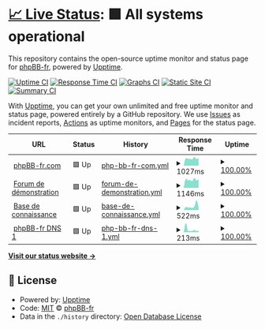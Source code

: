 # [📈 Live Status](https://status.phpbb-fr.com): <!--live status--> **🟩 All systems operational**

This repository contains the open-source uptime monitor and status page for [phpBB-fr](https://www.phpbb-fr.com), powered by [Upptime](https://github.com/upptime/upptime).

[![Uptime CI](https://github.com/phpbb-fr-com/status-site/workflows/Uptime%20CI/badge.svg)](https://github.com/phpbb-fr-com/status-site/actions?query=workflow%3A%22Uptime+CI%22)
[![Response Time CI](https://github.com/phpbb-fr-com/status-site/workflows/Response%20Time%20CI/badge.svg)](https://github.com/phpbb-fr-com/status-site/actions?query=workflow%3A%22Response+Time+CI%22)
[![Graphs CI](https://github.com/phpbb-fr-com/status-site/workflows/Graphs%20CI/badge.svg)](https://github.com/phpbb-fr-com/status-site/actions?query=workflow%3A%22Graphs+CI%22)
[![Static Site CI](https://github.com/phpbb-fr-com/status-site/workflows/Static%20Site%20CI/badge.svg)](https://github.com/phpbb-fr-com/status-site/actions?query=workflow%3A%22Static+Site+CI%22)
[![Summary CI](https://github.com/phpbb-fr-com/status-site/workflows/Summary%20CI/badge.svg)](https://github.com/phpbb-fr-com/status-site/actions?query=workflow%3A%22Summary+CI%22)

With [Upptime](https://upptime.js.org), you can get your own unlimited and free uptime monitor and status page, powered entirely by a GitHub repository. We use [Issues](https://github.com/phpbb-fr-com/status-site/issues) as incident reports, [Actions](https://github.com/phpbb-fr-com/status-site/actions) as uptime monitors, and [Pages](https://status.phpbb-fr.com) for the status page.

<!--start: status pages-->
<!-- This summary is generated by Upptime (https://github.com/upptime/upptime) -->
<!-- Do not edit this manually, your changes will be overwritten -->
<!-- prettier-ignore -->
| URL | Status | History | Response Time | Uptime |
| --- | ------ | ------- | ------------- | ------ |
| <img alt="" src="https://icons.duckduckgo.com/ip3/www.phpbb-fr.com.ico" height="13"> [phpBB-fr.com](https://www.phpbb-fr.com) | 🟩 Up | [php-bb-fr-com.yml](https://github.com/phpbb-fr-com/status-site/commits/HEAD/history/php-bb-fr-com.yml) | <details><summary><img alt="Response time graph" src="./graphs/php-bb-fr-com/response-time-week.png" height="20"> 1027ms</summary><br><a href="https://status.phpbb-fr.com/history/php-bb-fr-com"><img alt="Response time 1477" src="https://img.shields.io/endpoint?url=https%3A%2F%2Fraw.githubusercontent.com%2Fphpbb-fr-com%2Fstatus-site%2FHEAD%2Fapi%2Fphp-bb-fr-com%2Fresponse-time.json"></a><br><a href="https://status.phpbb-fr.com/history/php-bb-fr-com"><img alt="24-hour response time 1173" src="https://img.shields.io/endpoint?url=https%3A%2F%2Fraw.githubusercontent.com%2Fphpbb-fr-com%2Fstatus-site%2FHEAD%2Fapi%2Fphp-bb-fr-com%2Fresponse-time-day.json"></a><br><a href="https://status.phpbb-fr.com/history/php-bb-fr-com"><img alt="7-day response time 1027" src="https://img.shields.io/endpoint?url=https%3A%2F%2Fraw.githubusercontent.com%2Fphpbb-fr-com%2Fstatus-site%2FHEAD%2Fapi%2Fphp-bb-fr-com%2Fresponse-time-week.json"></a><br><a href="https://status.phpbb-fr.com/history/php-bb-fr-com"><img alt="30-day response time 1163" src="https://img.shields.io/endpoint?url=https%3A%2F%2Fraw.githubusercontent.com%2Fphpbb-fr-com%2Fstatus-site%2FHEAD%2Fapi%2Fphp-bb-fr-com%2Fresponse-time-month.json"></a><br><a href="https://status.phpbb-fr.com/history/php-bb-fr-com"><img alt="1-year response time 1582" src="https://img.shields.io/endpoint?url=https%3A%2F%2Fraw.githubusercontent.com%2Fphpbb-fr-com%2Fstatus-site%2FHEAD%2Fapi%2Fphp-bb-fr-com%2Fresponse-time-year.json"></a></details> | <details><summary><a href="https://status.phpbb-fr.com/history/php-bb-fr-com">100.00%</a></summary><a href="https://status.phpbb-fr.com/history/php-bb-fr-com"><img alt="All-time uptime 96.23%" src="https://img.shields.io/endpoint?url=https%3A%2F%2Fraw.githubusercontent.com%2Fphpbb-fr-com%2Fstatus-site%2FHEAD%2Fapi%2Fphp-bb-fr-com%2Fuptime.json"></a><br><a href="https://status.phpbb-fr.com/history/php-bb-fr-com"><img alt="24-hour uptime 100.00%" src="https://img.shields.io/endpoint?url=https%3A%2F%2Fraw.githubusercontent.com%2Fphpbb-fr-com%2Fstatus-site%2FHEAD%2Fapi%2Fphp-bb-fr-com%2Fuptime-day.json"></a><br><a href="https://status.phpbb-fr.com/history/php-bb-fr-com"><img alt="7-day uptime 100.00%" src="https://img.shields.io/endpoint?url=https%3A%2F%2Fraw.githubusercontent.com%2Fphpbb-fr-com%2Fstatus-site%2FHEAD%2Fapi%2Fphp-bb-fr-com%2Fuptime-week.json"></a><br><a href="https://status.phpbb-fr.com/history/php-bb-fr-com"><img alt="30-day uptime 99.89%" src="https://img.shields.io/endpoint?url=https%3A%2F%2Fraw.githubusercontent.com%2Fphpbb-fr-com%2Fstatus-site%2FHEAD%2Fapi%2Fphp-bb-fr-com%2Fuptime-month.json"></a><br><a href="https://status.phpbb-fr.com/history/php-bb-fr-com"><img alt="1-year uptime 91.51%" src="https://img.shields.io/endpoint?url=https%3A%2F%2Fraw.githubusercontent.com%2Fphpbb-fr-com%2Fstatus-site%2FHEAD%2Fapi%2Fphp-bb-fr-com%2Fuptime-year.json"></a></details>
| <img alt="" src="https://icons.duckduckgo.com/ip3/demo.phpbb-fr.com.ico" height="13"> [Forum de démonstration](https://demo.phpbb-fr.com) | 🟩 Up | [forum-de-demonstration.yml](https://github.com/phpbb-fr-com/status-site/commits/HEAD/history/forum-de-demonstration.yml) | <details><summary><img alt="Response time graph" src="./graphs/forum-de-demonstration/response-time-week.png" height="20"> 1146ms</summary><br><a href="https://status.phpbb-fr.com/history/forum-de-demonstration"><img alt="Response time 1377" src="https://img.shields.io/endpoint?url=https%3A%2F%2Fraw.githubusercontent.com%2Fphpbb-fr-com%2Fstatus-site%2FHEAD%2Fapi%2Fforum-de-demonstration%2Fresponse-time.json"></a><br><a href="https://status.phpbb-fr.com/history/forum-de-demonstration"><img alt="24-hour response time 2238" src="https://img.shields.io/endpoint?url=https%3A%2F%2Fraw.githubusercontent.com%2Fphpbb-fr-com%2Fstatus-site%2FHEAD%2Fapi%2Fforum-de-demonstration%2Fresponse-time-day.json"></a><br><a href="https://status.phpbb-fr.com/history/forum-de-demonstration"><img alt="7-day response time 1146" src="https://img.shields.io/endpoint?url=https%3A%2F%2Fraw.githubusercontent.com%2Fphpbb-fr-com%2Fstatus-site%2FHEAD%2Fapi%2Fforum-de-demonstration%2Fresponse-time-week.json"></a><br><a href="https://status.phpbb-fr.com/history/forum-de-demonstration"><img alt="30-day response time 1085" src="https://img.shields.io/endpoint?url=https%3A%2F%2Fraw.githubusercontent.com%2Fphpbb-fr-com%2Fstatus-site%2FHEAD%2Fapi%2Fforum-de-demonstration%2Fresponse-time-month.json"></a><br><a href="https://status.phpbb-fr.com/history/forum-de-demonstration"><img alt="1-year response time 1481" src="https://img.shields.io/endpoint?url=https%3A%2F%2Fraw.githubusercontent.com%2Fphpbb-fr-com%2Fstatus-site%2FHEAD%2Fapi%2Fforum-de-demonstration%2Fresponse-time-year.json"></a></details> | <details><summary><a href="https://status.phpbb-fr.com/history/forum-de-demonstration">100.00%</a></summary><a href="https://status.phpbb-fr.com/history/forum-de-demonstration"><img alt="All-time uptime 97.40%" src="https://img.shields.io/endpoint?url=https%3A%2F%2Fraw.githubusercontent.com%2Fphpbb-fr-com%2Fstatus-site%2FHEAD%2Fapi%2Fforum-de-demonstration%2Fuptime.json"></a><br><a href="https://status.phpbb-fr.com/history/forum-de-demonstration"><img alt="24-hour uptime 100.00%" src="https://img.shields.io/endpoint?url=https%3A%2F%2Fraw.githubusercontent.com%2Fphpbb-fr-com%2Fstatus-site%2FHEAD%2Fapi%2Fforum-de-demonstration%2Fuptime-day.json"></a><br><a href="https://status.phpbb-fr.com/history/forum-de-demonstration"><img alt="7-day uptime 100.00%" src="https://img.shields.io/endpoint?url=https%3A%2F%2Fraw.githubusercontent.com%2Fphpbb-fr-com%2Fstatus-site%2FHEAD%2Fapi%2Fforum-de-demonstration%2Fuptime-week.json"></a><br><a href="https://status.phpbb-fr.com/history/forum-de-demonstration"><img alt="30-day uptime 100.00%" src="https://img.shields.io/endpoint?url=https%3A%2F%2Fraw.githubusercontent.com%2Fphpbb-fr-com%2Fstatus-site%2FHEAD%2Fapi%2Fforum-de-demonstration%2Fuptime-month.json"></a><br><a href="https://status.phpbb-fr.com/history/forum-de-demonstration"><img alt="1-year uptime 95.31%" src="https://img.shields.io/endpoint?url=https%3A%2F%2Fraw.githubusercontent.com%2Fphpbb-fr-com%2Fstatus-site%2FHEAD%2Fapi%2Fforum-de-demonstration%2Fuptime-year.json"></a></details>
| <img alt="" src="https://icons.duckduckgo.com/ip3/forum.phpbb-fr.com.ico" height="13"> [Base de connaissance](http://forum.phpbb-fr.com) | 🟩 Up | [base-de-connaissance.yml](https://github.com/phpbb-fr-com/status-site/commits/HEAD/history/base-de-connaissance.yml) | <details><summary><img alt="Response time graph" src="./graphs/base-de-connaissance/response-time-week.png" height="20"> 522ms</summary><br><a href="https://status.phpbb-fr.com/history/base-de-connaissance"><img alt="Response time 569" src="https://img.shields.io/endpoint?url=https%3A%2F%2Fraw.githubusercontent.com%2Fphpbb-fr-com%2Fstatus-site%2FHEAD%2Fapi%2Fbase-de-connaissance%2Fresponse-time.json"></a><br><a href="https://status.phpbb-fr.com/history/base-de-connaissance"><img alt="24-hour response time 455" src="https://img.shields.io/endpoint?url=https%3A%2F%2Fraw.githubusercontent.com%2Fphpbb-fr-com%2Fstatus-site%2FHEAD%2Fapi%2Fbase-de-connaissance%2Fresponse-time-day.json"></a><br><a href="https://status.phpbb-fr.com/history/base-de-connaissance"><img alt="7-day response time 522" src="https://img.shields.io/endpoint?url=https%3A%2F%2Fraw.githubusercontent.com%2Fphpbb-fr-com%2Fstatus-site%2FHEAD%2Fapi%2Fbase-de-connaissance%2Fresponse-time-week.json"></a><br><a href="https://status.phpbb-fr.com/history/base-de-connaissance"><img alt="30-day response time 434" src="https://img.shields.io/endpoint?url=https%3A%2F%2Fraw.githubusercontent.com%2Fphpbb-fr-com%2Fstatus-site%2FHEAD%2Fapi%2Fbase-de-connaissance%2Fresponse-time-month.json"></a><br><a href="https://status.phpbb-fr.com/history/base-de-connaissance"><img alt="1-year response time 628" src="https://img.shields.io/endpoint?url=https%3A%2F%2Fraw.githubusercontent.com%2Fphpbb-fr-com%2Fstatus-site%2FHEAD%2Fapi%2Fbase-de-connaissance%2Fresponse-time-year.json"></a></details> | <details><summary><a href="https://status.phpbb-fr.com/history/base-de-connaissance">100.00%</a></summary><a href="https://status.phpbb-fr.com/history/base-de-connaissance"><img alt="All-time uptime 99.78%" src="https://img.shields.io/endpoint?url=https%3A%2F%2Fraw.githubusercontent.com%2Fphpbb-fr-com%2Fstatus-site%2FHEAD%2Fapi%2Fbase-de-connaissance%2Fuptime.json"></a><br><a href="https://status.phpbb-fr.com/history/base-de-connaissance"><img alt="24-hour uptime 100.00%" src="https://img.shields.io/endpoint?url=https%3A%2F%2Fraw.githubusercontent.com%2Fphpbb-fr-com%2Fstatus-site%2FHEAD%2Fapi%2Fbase-de-connaissance%2Fuptime-day.json"></a><br><a href="https://status.phpbb-fr.com/history/base-de-connaissance"><img alt="7-day uptime 100.00%" src="https://img.shields.io/endpoint?url=https%3A%2F%2Fraw.githubusercontent.com%2Fphpbb-fr-com%2Fstatus-site%2FHEAD%2Fapi%2Fbase-de-connaissance%2Fuptime-week.json"></a><br><a href="https://status.phpbb-fr.com/history/base-de-connaissance"><img alt="30-day uptime 100.00%" src="https://img.shields.io/endpoint?url=https%3A%2F%2Fraw.githubusercontent.com%2Fphpbb-fr-com%2Fstatus-site%2FHEAD%2Fapi%2Fbase-de-connaissance%2Fuptime-month.json"></a><br><a href="https://status.phpbb-fr.com/history/base-de-connaissance"><img alt="1-year uptime 99.98%" src="https://img.shields.io/endpoint?url=https%3A%2F%2Fraw.githubusercontent.com%2Fphpbb-fr-com%2Fstatus-site%2FHEAD%2Fapi%2Fbase-de-connaissance%2Fuptime-year.json"></a></details>
| <img alt="" src="https://icons.duckduckgo.com/ip3/null.ico" height="13"> [phpBB-fr DNS 1](51.254.27.129) | 🟩 Up | [php-bb-fr-dns-1.yml](https://github.com/phpbb-fr-com/status-site/commits/HEAD/history/php-bb-fr-dns-1.yml) | <details><summary><img alt="Response time graph" src="./graphs/php-bb-fr-dns-1/response-time-week.png" height="20"> 213ms</summary><br><a href="https://status.phpbb-fr.com/history/php-bb-fr-dns-1"><img alt="Response time 230" src="https://img.shields.io/endpoint?url=https%3A%2F%2Fraw.githubusercontent.com%2Fphpbb-fr-com%2Fstatus-site%2FHEAD%2Fapi%2Fphp-bb-fr-dns-1%2Fresponse-time.json"></a><br><a href="https://status.phpbb-fr.com/history/php-bb-fr-dns-1"><img alt="24-hour response time 294" src="https://img.shields.io/endpoint?url=https%3A%2F%2Fraw.githubusercontent.com%2Fphpbb-fr-com%2Fstatus-site%2FHEAD%2Fapi%2Fphp-bb-fr-dns-1%2Fresponse-time-day.json"></a><br><a href="https://status.phpbb-fr.com/history/php-bb-fr-dns-1"><img alt="7-day response time 213" src="https://img.shields.io/endpoint?url=https%3A%2F%2Fraw.githubusercontent.com%2Fphpbb-fr-com%2Fstatus-site%2FHEAD%2Fapi%2Fphp-bb-fr-dns-1%2Fresponse-time-week.json"></a><br><a href="https://status.phpbb-fr.com/history/php-bb-fr-dns-1"><img alt="30-day response time 259" src="https://img.shields.io/endpoint?url=https%3A%2F%2Fraw.githubusercontent.com%2Fphpbb-fr-com%2Fstatus-site%2FHEAD%2Fapi%2Fphp-bb-fr-dns-1%2Fresponse-time-month.json"></a><br><a href="https://status.phpbb-fr.com/history/php-bb-fr-dns-1"><img alt="1-year response time 230" src="https://img.shields.io/endpoint?url=https%3A%2F%2Fraw.githubusercontent.com%2Fphpbb-fr-com%2Fstatus-site%2FHEAD%2Fapi%2Fphp-bb-fr-dns-1%2Fresponse-time-year.json"></a></details> | <details><summary><a href="https://status.phpbb-fr.com/history/php-bb-fr-dns-1">100.00%</a></summary><a href="https://status.phpbb-fr.com/history/php-bb-fr-dns-1"><img alt="All-time uptime 99.79%" src="https://img.shields.io/endpoint?url=https%3A%2F%2Fraw.githubusercontent.com%2Fphpbb-fr-com%2Fstatus-site%2FHEAD%2Fapi%2Fphp-bb-fr-dns-1%2Fuptime.json"></a><br><a href="https://status.phpbb-fr.com/history/php-bb-fr-dns-1"><img alt="24-hour uptime 100.00%" src="https://img.shields.io/endpoint?url=https%3A%2F%2Fraw.githubusercontent.com%2Fphpbb-fr-com%2Fstatus-site%2FHEAD%2Fapi%2Fphp-bb-fr-dns-1%2Fuptime-day.json"></a><br><a href="https://status.phpbb-fr.com/history/php-bb-fr-dns-1"><img alt="7-day uptime 100.00%" src="https://img.shields.io/endpoint?url=https%3A%2F%2Fraw.githubusercontent.com%2Fphpbb-fr-com%2Fstatus-site%2FHEAD%2Fapi%2Fphp-bb-fr-dns-1%2Fuptime-week.json"></a><br><a href="https://status.phpbb-fr.com/history/php-bb-fr-dns-1"><img alt="30-day uptime 100.00%" src="https://img.shields.io/endpoint?url=https%3A%2F%2Fraw.githubusercontent.com%2Fphpbb-fr-com%2Fstatus-site%2FHEAD%2Fapi%2Fphp-bb-fr-dns-1%2Fuptime-month.json"></a><br><a href="https://status.phpbb-fr.com/history/php-bb-fr-dns-1"><img alt="1-year uptime 99.98%" src="https://img.shields.io/endpoint?url=https%3A%2F%2Fraw.githubusercontent.com%2Fphpbb-fr-com%2Fstatus-site%2FHEAD%2Fapi%2Fphp-bb-fr-dns-1%2Fuptime-year.json"></a></details>

<!--end: status pages-->

[**Visit our status website →**](https://status.phpbb-fr.com)

## 📄 License

- Powered by: [Upptime](https://github.com/upptime/upptime)
- Code: [MIT](./LICENSE) © [phpBB-fr](https://www.phpbb-fr.com)
- Data in the `./history` directory: [Open Database License](https://opendatacommons.org/licenses/odbl/1-0/)
